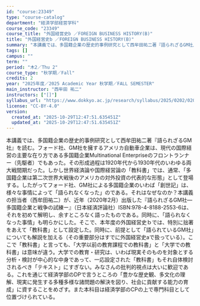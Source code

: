 ```yaml
---
id: "course:23349"
type: "course-catalog"
department: "経済学部経営学科"
course_code: "23349"
course_title: "外国経営史b ／FOREIGN BUSINESS HISTORY(B)"
title: "外国経営史b ／FOREIGN BUSINESS HISTORY(B)"
summary: "本講義では、多国籍企業の歴史的事例研究として西牟田祐二著『語られざるGM社』を読む。フォード社、GM社を擁するアメリカ自動車企業は、現代の国際経営の主要な在り方である多国籍企業Multinational Enterpriseのフロントランナ…"
tags: []
campus: ""
term: ""
period: "木2／Thu 2"
course_type: "秋学期／Fall"
credits: 2
year: "2025年度／2025 Academic Year 秋学期／FALL SEMESTER"
main_instructor: "西牟田 祐二"
instructors: ["[]"]
syllabus_url: "https://www.dokkyo.ac.jp/research/syllabus/2025/0202/0202_23349_ja_JP.html"
license: "CC-BY-4.0"
version:
  created_at: "2025-10-29T12:47:51.635451Z"
  updated_at: "2025-10-29T12:47:51.635451Z"
---
```

本講義では、多国籍企業の歴史的事例研究として西牟田祐二著『語られざるGM社』を読む。フォード社、GM社を擁するアメリカ自動車企業は、現代の国際経営の主要な在り方である多国籍企業Multinational Enterpriseのフロントランナー（先駆者）でもあった。その形成過程は1920年代から1930年代のいわゆる両大戦間期だった。しかし世界経済論や国際経営論の「教科書」では、通常、「多国籍企業は第二次世界大戦後のアメリカの対外投資の代表的な形態」として登場する。したがってフォード社、GM社による多国籍企業のいわば「創世記」は、様々な事情によって「語られなくなった」のである。それはなぜなのか？本講義の担当者（西牟田祐二）が、近年（2020年2月）出版した『語られざるGM社―多国籍企業と戦争の試練ー』（日本経済評論社）ISBN:978-4-8188-2553-6は、それを初めて解明し、余すところなく語ったものである。同時に、「語られなくなった事情」も明らかにした。そこで、本年度の外国経営史ｂでは、特別に拙著をあえて「教科書」として設定した。同時に、前提として「語られているGM社」についても解説を加える（その重要部分はすでに外国経営史aで扱っている）。ここで「教科書」と言っても、「大学以前の教育課程での教科書」と「大学での教科書」は意味が違う。大学での教育・研究は、いわば現実そのものを対象とする分析・検討が中心的な中身であって、一応設定された「教科書」もそれ自体検討されるべき「テキスト」にすぎない。みなさんの批判的視点は大いに歓迎である。これを通じて経済学部のDPで言うところの「豊かな歴史観、多文化の理解、現実に発生する多種多様な諸問題の解決を図り、社会に貢献する能力の育成」に資することをめざす。また本科目は経済学部のCPの上で専門科目として位置づけられている。
